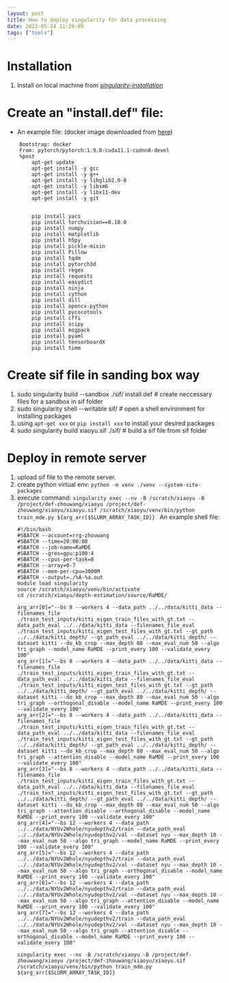 ```yaml
---
layout: post
title: How to deploy singularity for data processing
date: 2022-05-24 11:20:09
tags: ["tools"]
---
```


# Installation
1. Install on local machine from *[singularity-installation](https://sylabs.io/guides/3.0/user-guide/installation.html)*

# Create an "install.def" file:
- An example file: (docker image downloaded from [here](https://hub.docker.com/r/pytorch/pytorch/tags))
```
    Bootstrap: docker
    From: pytorch/pytorch:1.9.0-cuda11.1-cudnn8-devel
    %post
        apt-get update
        apt-get install -y gcc
        apt-get install -y g++
        apt-get install -y libglib2.0-0
        apt-get install -y libsm6
        apt-get install -y libx11-dev
        apt-get install -y git


        pip install yacs
        pip install torchvision==0.10.0
        pip install numpy
        pip install matplotlib
        pip install h5py
        pip install pickle-mixin
        pip install Pillow
        pip install tqdm
        pip install pytorch3d
        pip install regex
        pip install requests
        pip install easydict
        pip install ninja
        pip install cython
        pip install dill
        pip install opencv-python
        pip install pycocotools
        pip install cffi
        pip install scipy
        pip install msgpack
        pip install pyaml
        pip install tensorboardX
        pip install timm
```
# Create sif file in sanding box way
1. sudo singularity build --sandbox ./sif/ install.def # create neccessary files for a sandbox in sif folder
2. sudo singularity shell --writable sif/ # open a shell environment for installing packages
3. using `apt-get xxx` or `pip install xxx` to install your desired packages
4. sudo singularity build xiaoyu.sif ./sif/ # build a sif file from sif folder

# Deploy in remote server
1. upload sif file to the remote server.
2. create python virtual env: `python -m venv ./venv --system-site-packages`
3. execute command: `singularity exec --nv -B /scratch/xiaoyu -B /project/def-zhouwang/xiaoyu /project/def-zhouwang/xiaoyu/xiaoyu.sif /scratch/xiaoyu/venv/bin/python train_mde.py ${arg_arr[$SLURM_ARRAY_TASK_ID]}
`
An example shell file:
    ```
    #!/bin/bash
    #SBATCH --account=rrg-zhouwang
    #SBATCH --time=20:00:00
    #SBATCH --job-name=RaMDE
    #SBATCH --gres=gpu:p100:4
    #SBATCH --cpus-per-task=8
    #SBATCH --array=0-7
    #SBATCH --mem-per-cpu=3000M
    #SBATCH --output=./%A-%a.out
    module load singularity
    source /scratch/xiaoyu/venv/bin/activate
    cd /scratch/xiaoyu/depth-estimation/source/RaMDE/

    arg_arr[0]="--bs 8 --workers 4 --data_path ../../data/kitti_data --filenames_file ./train_test_inputs/kitti_eigen_train_files_with_gt.txt --data_path_eval ../../data/kitti_data --filenames_file_eval ./train_test_inputs/kitti_eigen_test_files_with_gt.txt --gt_path ../../data/kitti_depth/ --gt_path_eval ../../data/kitti_depth/ --dataset kitti --do_kb_crop --max_depth 80 --max_eval_num 50 --algo tri_graph --model_name RaMDE --print_every 100 --validate_every 100"
    arg_arr[1]="--bs 8 --workers 4 --data_path ../../data/kitti_data --filenames_file ./train_test_inputs/kitti_eigen_train_files_with_gt.txt --data_path_eval ../../data/kitti_data --filenames_file_eval ./train_test_inputs/kitti_eigen_test_files_with_gt.txt --gt_path ../../data/kitti_depth/ --gt_path_eval ../../data/kitti_depth/ --dataset kitti --do_kb_crop --max_depth 80 --max_eval_num 50 --algo tri_graph --orthogonal_disable --model_name RaMDE --print_every 100 --validate_every 100"
    arg_arr[2]="--bs 8 --workers 4 --data_path ../../data/kitti_data --filenames_file ./train_test_inputs/kitti_eigen_train_files_with_gt.txt --data_path_eval ../../data/kitti_data --filenames_file_eval ./train_test_inputs/kitti_eigen_test_files_with_gt.txt --gt_path ../../data/kitti_depth/ --gt_path_eval ../../data/kitti_depth/ --dataset kitti --do_kb_crop --max_depth 80 --max_eval_num 50 --algo tri_graph --attention_disable --model_name RaMDE --print_every 100 --validate_every 100"
    arg_arr[3]="--bs 8 --workers 4 --data_path ../../data/kitti_data --filenames_file ./train_test_inputs/kitti_eigen_train_files_with_gt.txt --data_path_eval ../../data/kitti_data --filenames_file_eval ./train_test_inputs/kitti_eigen_test_files_with_gt.txt --gt_path ../../data/kitti_depth/ --gt_path_eval ../../data/kitti_depth/ --dataset kitti --do_kb_crop --max_depth 80 --max_eval_num 50 --algo tri_graph --attention_disable --orthogonal_disable --model_name RaMDE --print_every 100 --validate_every 100"
    arg_arr[4]="--bs 12 --workers 4 --data_path ../../data/NYUv2Whole/nyudepthv2/train --data_path_eval ../../data/NYUv2Whole/nyudepthv2/val --dataset nyu --max_depth 10 --max_eval_num 50 --algo tri_graph --model_name RaMDE --print_every 100 --validate_every 100"
    arg_arr[5]="--bs 12 --workers 4 --data_path ../../data/NYUv2Whole/nyudepthv2/train --data_path_eval ../../data/NYUv2Whole/nyudepthv2/val --dataset nyu --max_depth 10 --max_eval_num 50 --algo tri_graph --orthogonal_disable --model_name RaMDE --print_every 100 --validate_every 100"
    arg_arr[6]="--bs 12 --workers 4 --data_path ../../data/NYUv2Whole/nyudepthv2/train --data_path_eval ../../data/NYUv2Whole/nyudepthv2/val --dataset nyu --max_depth 10 --max_eval_num 50 --algo tri_graph --attention_disable --model_name RaMDE --print_every 100 --validate_every 100"
    arg_arr[7]="--bs 12 --workers 4 --data_path ../../data/NYUv2Whole/nyudepthv2/train --data_path_eval ../../data/NYUv2Whole/nyudepthv2/val --dataset nyu --max_depth 10 --max_eval_num 50 --algo tri_graph --attention_disable --orthogonal_disable --model_name RaMDE --print_every 100 --validate_every 100"

    singularity exec --nv -B /scratch/xiaoyu -B /project/def-zhouwang/xiaoyu /project/def-zhouwang/xiaoyu/xiaoyu.sif /scratch/xiaoyu/venv/bin/python train_mde.py ${arg_arr[$SLURM_ARRAY_TASK_ID]}
    ```
